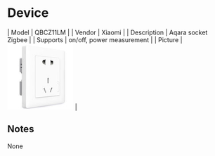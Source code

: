 
# Device

| Model | QBCZ11LM  |
| Vendor  | Xiaomi  |
| Description | Aqara socket Zigbee |
| Supports | on/off, power measurement |
| Picture | ![../images/devices/QBCZ11LM.jpg](../images/devices/QBCZ11LM.jpg) |

## Notes

None

